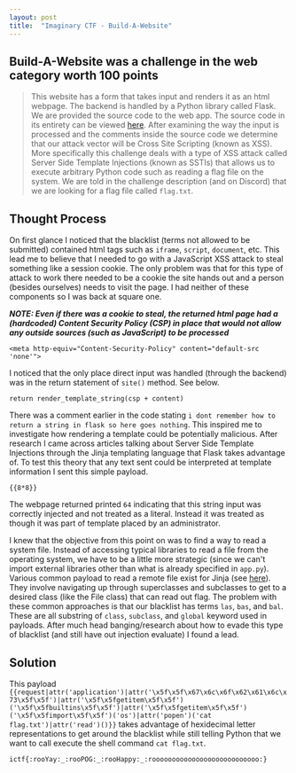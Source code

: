 ```yaml
---
layout: post
title:  "Imaginary CTF - Build-A-Website"
---
```


## Build-A-Website was a challenge in the web category worth 100 points
> This website has a form that takes input and renders it as an html webpage. The backend is handled by a Python library called Flask. We are provided the source code to the web app. The source code in its entirety can be viewed [here](https://raw.githubusercontent.com/crollins18/ccr-ctfwriteups/main/file-dumps/imaginary2021/build-a-website/app.py). After examining the way the input is processed and the comments inside the source code we determine that our attack vector will be Cross Site Scripting (known as XSS). More specifically this challenge deals with a type of XSS attack called Server Side Template Injections (known as SSTIs) that allows us to execute arbitrary Python code such as reading a flag file on the system. We are told in the challenge description (and on Discord) that we are looking for a flag file called `flag.txt`.

## Thought Process
On first glance I noticed that the blacklist (terms not allowed to be submitted) contained html tags such as `iframe`, `script`, `document`, etc. This lead me to believe that I needed to go with a JavaScript XSS attack to steal something like a session cookie. The only problem was that for this type of attack to work there needed to be a cookie the site hands out and a person (besides ourselves) needs to visit the page. I had neither of these components so I was back at square one.

***NOTE: Even if there was a cookie to steal, the returned html page had a (hardcoded) Content Security Policy (CSP) in place that would not allow any outside sources (such as JavaScript) to be processed***

`<meta http-equiv="Content-Security-Policy" content="default-src 'none'">`

I noticed that the only place direct input was handled (through the backend) was in the return statement of `site()` method. See below.

`return render_template_string(csp + content)`

There was a comment earlier in the code stating `i dont remember how to return a string in flask so here goes nothing`. This inspired me to investigate how rendering a template could be potentially malicious. After research I came across articles talking about Server Side Template Injections through the Jinja templating language that Flask takes advantage of. To test this theory that any text sent could be interpreted at template information I sent this simple payload. 

<code>{{8*8}}</code>

The webpage returned printed `64` indicating that this string input was correctly injected and not treated as a literal. Instead it was treated as though it was part of template placed by an administrator.

I knew that the objective from this point on was to find a way to read a system file. Instead of accessing typical libraries to read a file from the operating system, we have to be a little more strategic (since we can't import external libraries other than what is already specified in `app.py`). Various common payload to read a remote file exist for Jinja (see [here](https://github.com/swisskyrepo/PayloadsAllTheThings/blob/master/Server%20Side%20Template%20Injection/README.md#jinja2---read-remote-file)). They involve navigating up through superclasses and subclasses to get to a desired class (like the File class) that can read out flag. The problem with these common approaches is that our blacklist has terms `las`, `bas`, and `bal`. These are all substring of `class`, `subclass`, and `global` keyword used in payloads. After much head banging/research about how to evade this type of blacklist (and still have out injection evaluate) I found a lead.

## Solution

This payload `{{request|attr('application')|attr('\x5f\x5f\x67\x6c\x6f\x62\x61\x6c\x73\x5f\x5f')|attr('\x5f\x5fgetitem\x5f\x5f')('\x5f\x5fbuiltins\x5f\x5f')|attr('\x5f\x5fgetitem\x5f\x5f')('\x5f\x5fimport\x5f\x5f')('os')|attr('popen')('cat flag.txt')|attr('read')()}}` takes advantage of hexidecimal letter representations to get around the blacklist while still telling Python that we want to call execute the shell command `cat flag.txt`.

`ictf{:rooYay:_:rooPOG:_:rooHappy:_:rooooooooooooooooooooooooooo:}`
